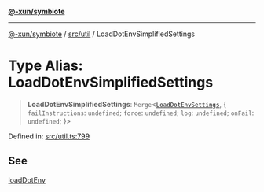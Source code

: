 [**@-xun/symbiote**](../../../README.md)

***

[@-xun/symbiote](../../../README.md) / [src/util](../README.md) / LoadDotEnvSimplifiedSettings

# Type Alias: LoadDotEnvSimplifiedSettings

> **LoadDotEnvSimplifiedSettings**: `Merge`\<[`LoadDotEnvSettings`](LoadDotEnvSettings.md), \{ `failInstructions`: `undefined`; `force`: `undefined`; `log`: `undefined`; `onFail`: `undefined`; \}\>

Defined in: [src/util.ts:799](https://github.com/Xunnamius/symbiote/blob/ec67adb5324eeca6085e3ddc4126fe7798bea916/src/util.ts#L799)

## See

[loadDotEnv](../functions/loadDotEnv.md)
